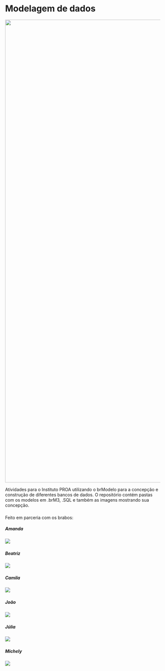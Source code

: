 # Modelagem de dados
 
<img width="1500em" src="https://user-images.githubusercontent.com/59957939/167207030-b476e55b-e29f-4764-a719-f004be457068.jpg">

Atividades para o Instituto PROA utilizando o brModelo para a concepção e construção de diferentes bancos de dados. O repositório contém pastas com os modelos em .brM3, .SQL e também as imagens mostrando sua concepção.

###

Feito em parceria com os brabos:

<div>

##### Amanda
<a href="https://github.com/amandavalentim" target="_blank"><img src="https://img.shields.io/badge/GitHub-100000?style=for-the-badge&logo=github&logoColor=white"    target="_blank"></a>

###
##### Beatriz
<a href="https://github.com/beatrixiez" target="_blank"><img src="https://img.shields.io/badge/GitHub-100000?style=for-the-badge&logo=github&logoColor=white"    target="_blank"></a>

###
##### Camila
<a href="https://github.com/CamilaCSoares" target="_blank"><img src="https://img.shields.io/badge/GitHub-100000?style=for-the-badge&logo=github&logoColor=white"    target="_blank"></a>

###
##### João
<a href="https://github.com/jpedr1nho" target="_blank"><img src="https://img.shields.io/badge/GitHub-100000?style=for-the-badge&logo=github&logoColor=white"    target="_blank"></a>

###
##### Júlia
<a href="https://github.com/Unijuba" target="_blank"><img src="https://img.shields.io/badge/GitHub-100000?style=for-the-badge&logo=github&logoColor=white"    target="_blank"></a>

###
##### Michely
<a href="https://github.com/MichellyNonatto" target="_blank"><img src="https://img.shields.io/badge/GitHub-100000?style=for-the-badge&logo=github&logoColor=white"    target="_blank"></a>

</div>